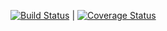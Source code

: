 [![Build Status](https://travis-ci.org/sul-dlss/workflow_archiver_app.svg?branch=master)](https://travis-ci.org/sul-dlss/workflow_archiver_app) | [![Coverage Status](https://coveralls.io/repos/github/sul-dlss/workflow_archiver_app/badge.svg?branch=master)](https://coveralls.io/github/sul-dlss/workflow_archiver_app?branch=master)
